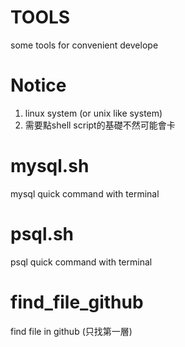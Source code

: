 # TOOLS
some tools for convenient develope

# Notice
1. linux system (or unix like system)
2. 需要點shell script的基礎不然可能會卡

# mysql.sh
mysql quick command with terminal

# psql.sh
psql quick command with terminal

# find_file_github
find file in github (只找第一層)